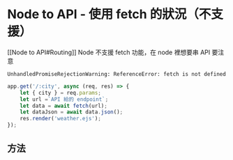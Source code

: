 # Node to API - 使用 fetch 的狀況（不支援）
[[Node to API#Routing]]
Node 不支援 fetch 功能，在 node 裡想要串 API 要注意
```
UnhandledPromiseRejectionWarning: ReferenceError: fetch is not defined
```

```js
app.get('/:city', async (req, res) => {
	let { city } = req.params;
	let url =`API 給的 endpoint`;
	let data = await fetch(url);
	let dataJson = await data.json();
	res.render('weather.ejs');
});


```
## 方法